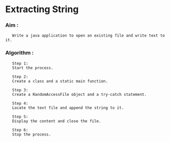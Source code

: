 # Extracting String

### Aim :
       Write a java application to open an existing file and write text to it.
       
### Algorithm :
       
       Step 1:
       Start the process.
       
       Step 2:
       Create a class and a static main function.
       
       Step 3:
       Create a RandomAccessFile object and a try-catch statement.
       
       Step 4:
       Locate the text file and append the string to it.
       
       Step 5:
       Display the content and close the file.
       
       Step 6:
       Stop the process.